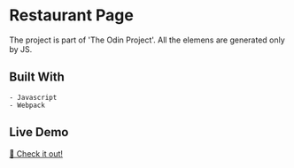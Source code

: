 # Restaurant Page

The project is part of 'The Odin Project'. All the elemens are generated only by JS.

## Built With
    - Javascript
    - Webpack

## Live Demo
[🌟 Check it out!](https://tatertotsey.github.io/restaurant-page/)
